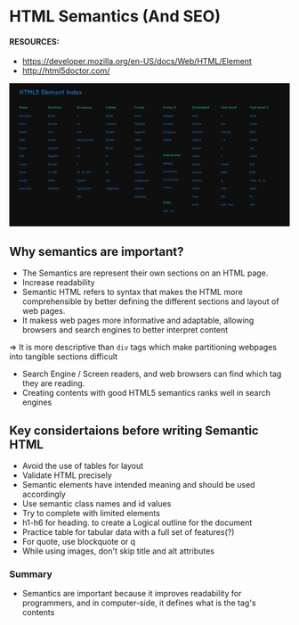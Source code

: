 # HTML Semantics (And SEO)

#### RESOURCES:
- https://developer.mozilla.org/en-US/docs/Web/HTML/Element
- http://html5doctor.com/

<img src="./_docs/html outlines.jpg" />

## Why semantics are important?

* The Semantics are represent their own sections on an HTML page.
* Increase readability
* Semantic HTML refers to syntax that makes the HTML more comprehensible by better defining the different sections and layout of web pages.
* It makess web pages more informative and adaptable, allowing browsers and search engines to better interpret content

=> It is more descriptive than `div` tags which make partitioning webpages into tangible sections difficult

* Search Engine / Screen readers, and web browsers can find which tag they are reading.
* Creating contents with good HTML5 semantics ranks well in search engines

## Key considertaions before writing Semantic HTML
* Avoid the use of tables for layout
* Validate HTML precisely
* Semantic elements have intended meaning and should be used accordingly
* Use semantic class names and id values
* Try to complete with limited elements
* h1-h6 for heading. to create a Logical outline for the document
* Practice table for tabular data with a full set of features(?)
* For quote, use blockquote or q
* While using images, don't skip title and alt attributes

### Summary
* Semantics are important because it improves readability for programmers, and in computer-side,  it defines what is the tag's contents